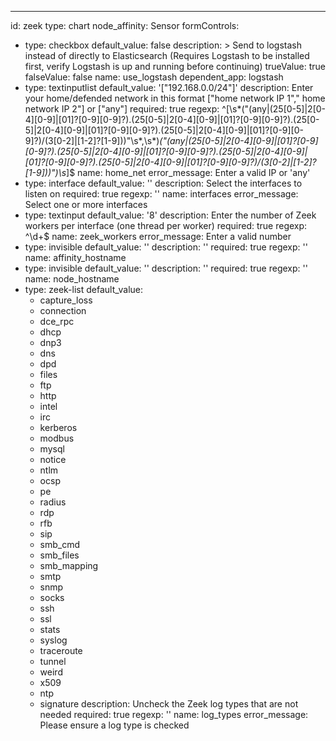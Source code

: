 ---
id: zeek
type: chart
node_affinity: Sensor
formControls:
- type: checkbox
  default_value: false
  description: >
    Send to logstash instead of directly to Elasticsearch (Requires Logstash
    to be installed first, verify Logstash is up and running before continuing)
  trueValue: true
  falseValue: false
  name: use_logstash
  dependent_app: logstash
- type: textinputlist
  default_value: '["192.168.0.0/24"]'
  description: Enter your home/defended network in this format ["home network IP 1"," home network IP 2"] or ["any"]
  required: true
  regexp: ^\[\s*("(any|(25[0-5]|2[0-4][0-9]|[01]?[0-9][0-9]?)\.(25[0-5]|2[0-4][0-9]|[01]?[0-9][0-9]?)\.(25[0-5]|2[0-4][0-9]|[01]?[0-9][0-9]?)\.(25[0-5]|2[0-4][0-9]|[01]?[0-9][0-9]?)/(3[0-2]|[1-2]?[1-9]))"\s*,\s*)*("(any|(25[0-5]|2[0-4][0-9]|[01]?[0-9][0-9]?)\.(25[0-5]|2[0-4][0-9]|[01]?[0-9][0-9]?)\.(25[0-5]|2[0-4][0-9]|[01]?[0-9][0-9]?)\.(25[0-5]|2[0-4][0-9]|[01]?[0-9][0-9]?)/(3[0-2]|[1-2]?[1-9]))")\s*\]$
  name: home_net
  error_message: Enter a valid IP or 'any'
- type: interface
  default_value: ''
  description: Select the interfaces to listen on
  required: true
  regexp: ''
  name: interfaces
  error_message: Select one or more interfaces
- type: textinput
  default_value: '8'
  description: Enter the number of Zeek workers per interface (one thread per worker)
  required: true
  regexp: ^\d+$
  name: zeek_workers
  error_message: Enter a valid number
- type: invisible
  default_value: ''
  description: ''
  required: true
  regexp: ''
  name: affinity_hostname
- type: invisible
  default_value: ''
  description: ''
  required: true
  regexp: ''
  name: node_hostname
- type: zeek-list
  default_value:
  - capture_loss
  - connection
  - dce_rpc
  - dhcp
  - dnp3
  - dns
  - dpd
  - files
  - ftp
  - http
  - intel
  - irc
  - kerberos
  - modbus
  - mysql
  - notice
  - ntlm
  - ocsp
  - pe
  - radius
  - rdp
  - rfb
  - sip
  - smb_cmd
  - smb_files
  - smb_mapping
  - smtp
  - snmp
  - socks
  - ssh
  - ssl
  - stats
  - syslog
  - traceroute
  - tunnel
  - weird
  - x509
  - ntp
  - signature
  description: Uncheck the Zeek log types that are not needed
  required: true
  regexp: ''
  name: log_types
  error_message: Please ensure a log type is checked
  
